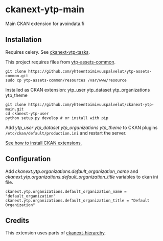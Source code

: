 ckanext-ytp-main
================

Main CKAN extension for avoindata.fi

Installation
------------

Requires celery. See [ckanext-ytp-tasks](https://github.com/yhteentoimivuuspalvelut/ckanext-ytp-tasks).


This project requires files from [ytp-assets-common](https://github.com/yhteentoimivuuspalvelut/ytp-assets-common).

    git clone https://github.com/yhteentoimivuuspalvelut/ytp-assets-common.git
    sudo cp ytp-assets-common/resources /var/www/resource


Installed as CKAN extension: ytp_user ytp_dataset ytp_organizations ytp_theme


    git clone https://github.com/yhteentoimivuuspalvelut/ckanext-ytp-main.git
    cd ckanext-ytp-user
    python setup.py develop # or install with pip

Add *ytp_user* *ytp_dataset* *ytp_organizations* *ytp_theme*  to CKAN plugins `/etc/ckan/default/production.ini` and restart the server.


[See how to install CKAN extensions.](http://docs.ckan.org/en/latest/extensions/tutorial.html#installing-the-extension)


Configuration
-------------

Add *ckanext.ytp.organizations.default_organization_name* and *ckanext.ytp.organizations.default_organization_title* variables to ckan ini file.

    ckanext.ytp.organizations.default_organization_name = "default_organization"
    ckanext.ytp.organizations.default_organization_title = "Default Organization"

Credits
-------

This extension uses parts of [ckanext-hierarchy](https://github.com/datagovuk/ckanext-hierarchy).

